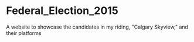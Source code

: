 # Federal_Election_2015
A website to showcase the candidates in my riding, "Calgary Skyview," and their platforms
